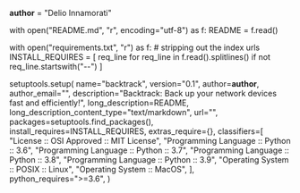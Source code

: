    __author__ = "Delio Innamorati"

with open("README.md", "r", encoding="utf-8") as f:
    README = f.read()

with open("requirements.txt", "r") as f:
    # stripping out the index urls
    INSTALL_REQUIRES = [
        req_line for req_line in f.read().splitlines() if not req_line.startswith("--")
    ]

setuptools.setup(
    name="backtrack",
    version="0.1",
    author=__author__,
    author_email="",
    description="Backtrack: Back up your network devices fast and efficiently!",
    long_description=README,
    long_description_content_type="text/markdown",
    url="",
    packages=setuptools.find_packages(),
    install_requires=INSTALL_REQUIRES,
    extras_require={},
    classifiers=[
        "License :: OSI Approved :: MIT License",
        "Programming Language :: Python :: 3.6",
        "Programming Language :: Python :: 3.7",
        "Programming Language :: Python :: 3.8",
        "Programming Language :: Python :: 3.9",
        "Operating System :: POSIX :: Linux",
        "Operating System :: MacOS",
    ],
    python_requires=">=3.6",
)